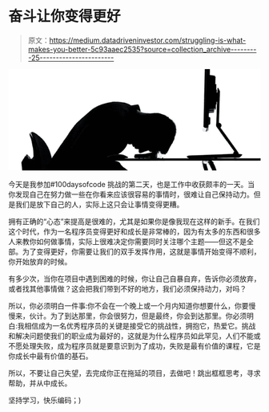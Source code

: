 # 奋斗让你变得更好

> 原文：<https://medium.datadriveninvestor.com/struggling-is-what-makes-you-better-5c93aaec2535?source=collection_archive---------25----------------------->

![](img/06ccddc297554875b024e61df3aa60ae.png)

今天是我参加#100daysofcode 挑战的第二天，也是工作中收获颇丰的一天。当你发现自己在努力做一些在你看来应该很容易的事情时，很难让自己保持动力。但是我们是放下自己的人，实际上这只会让事情变得更糟。

拥有正确的“心态”来提高是很难的，尤其是如果你是像我现在这样的新手。在我们这个时代，作为一名程序员变得更好和成长是非常棒的，因为有太多的东西和很多人来教你如何做事情，实际上很难决定你需要同时关注哪个主题——但这不是全部。为了变得更好，你需要让我们的双手发挥作用，这就是事情开始变得不顺利，你开始放弃的时候。

有多少次，当你在项目中遇到困难的时候，你让自己自暴自弃，告诉你必须放弃，或者找其他事情做？这会把我们带到不好的地方，我们必须保持动力，对吗？

所以，你必须明白一件事:你不会在一个晚上或一个月内知道你想要什么，你要慢慢来，伙计。为了到达那里，你会很努力，但是最终，你会到达那里。你必须明白:我相信成为一名优秀程序员的关键是接受它的挑战性，拥抱它，热爱它。挑战和解决问题使我们的职业成为最好的，这就是为什么程序员如此罕见，人们不能或不愿处理失败，成为程序员就是要意识到为了成功，失败是最有价值的课程，它是你成长中最有价值的基石。

所以，不要让自己失望，去完成你正在拖延的项目，去做吧！跳出框框思考，寻求帮助，并从中成长。

坚持学习，快乐编码；)